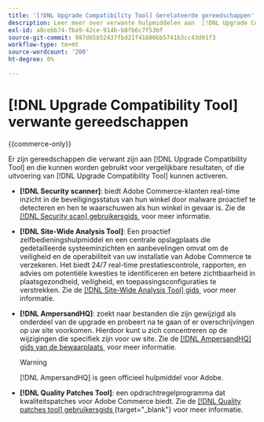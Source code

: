 ```yaml
---
title: '[!DNL Upgrade Compatibility Tool] Gerelateerde gereedschappen'
description: Leer meer over verwante hulpmiddelen aan  [!DNL Upgrade Compatibility Tool]  op uw project van Adobe Commerce.
exl-id: a8cebb74-fba9-42ce-914b-b8fb6c7f53bf
source-git-commit: 987d65b52437fbd21f41600bb5741b3cc43d01f3
workflow-type: tm+mt
source-wordcount: '200'
ht-degree: 0%

---
```


# [!DNL Upgrade Compatibility Tool] verwante gereedschappen

{{commerce-only}}

Er zijn gereedschappen die verwant zijn aan [!DNL Upgrade Compatibility Tool] en die kunnen worden gebruikt voor vergelijkbare resultaten, of die uitvoering van [!DNL Upgrade Compatibility Tool] kunnen activeren.

- **[!DNL Security scanner]**: biedt Adobe Commerce-klanten real-time inzicht in de beveiligingsstatus van hun winkel door malware proactief te detecteren en hen te waarschuwen als hun winkel in gevaar is. Zie de [[!DNL Security scan]  gebruikersgids &#x200B;](https://experienceleague.adobe.com/nl/docs/commerce-admin/systems/security/security-scan) voor meer informatie.

- **[!DNL Site-Wide Analysis Tool]**: Een proactief zelfbedieningshulpmiddel en een centrale opslagplaats die gedetailleerde systeeminzichten en aanbevelingen omvat om de veiligheid en de operabiliteit van uw installatie van Adobe Commerce te verzekeren. Het biedt 24/7 real-time prestatiescontrole, rapporten, en advies om potentiële kwesties te identificeren en betere zichtbaarheid in plaatsgezondheid, veiligheid, en toepassingsconfiguraties te verstrekken. Zie de [[!DNL Site-Wide Analysis Tool]  gids &#x200B;](../../tools/site-wide-analysis-tool/intro.md) voor meer informatie.

- **[!DNL AmpersandHQ]**: zoekt naar bestanden die zijn gewijzigd als onderdeel van de upgrade en probeert na te gaan of er overschrijvingen op uw site voorkomen. Hierdoor kunt u zich concentreren op de wijzigingen die specifiek zijn voor uw site. Zie de [[!DNL AmpersandHQ]  gids van de bewaarplaats &#x200B;](https://github.com/AmpersandHQ) voor meer informatie.

  >[!WARNING]
  >
  >[!DNL AmpersandHQ] is geen officieel hulpmiddel voor Adobe.

- **[!DNL Quality Patches Tool]**: een opdrachtregelprogramma dat kwaliteitspatches voor Adobe Commerce biedt. Zie de [[!DNL Quality patches tool]  gebruikersgids &#x200B;](https://experienceleague.adobe.com/tools/commerce-quality-patches/index.html?lang=nl-NL){target="_blank"} voor meer informatie.
